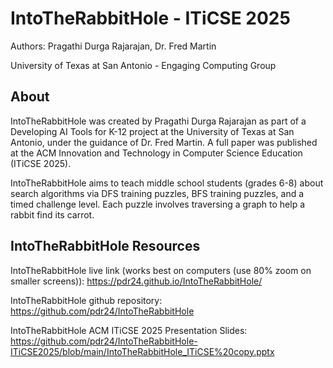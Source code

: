 # IntoTheRabbitHole - ITiCSE 2025
Authors: Pragathi Durga Rajarajan, Dr. Fred Martin

University of Texas at San Antonio - Engaging Computing Group

## About
IntoTheRabbitHole was created by Pragathi Durga Rajarajan as part of a Developing AI Tools for K-12 project at the University of Texas at San Antonio, under the guidance of Dr. Fred Martin. A full paper was published at the ACM Innovation and Technology in Computer Science Education (ITiCSE 2025).

IntoTheRabbitHole aims to teach middle school students (grades 6-8) about search algorithms via DFS training puzzles, BFS training puzzles, and a timed challenge level. Each puzzle involves traversing a graph to help a rabbit find its carrot.

## IntoTheRabbitHole Resources 
IntoTheRabbitHole live link (works best on computers (use 80% zoom on smaller screens)): https://pdr24.github.io/IntoTheRabbitHole/

IntoTheRabbitHole github repository: https://github.com/pdr24/IntoTheRabbitHole

IntoTheRabbitHole ACM ITiCSE 2025 Presentation Slides: https://github.com/pdr24/IntoTheRabbitHole-ITiCSE2025/blob/main/IntoTheRabbitHole_ITiCSE%20copy.pptx
